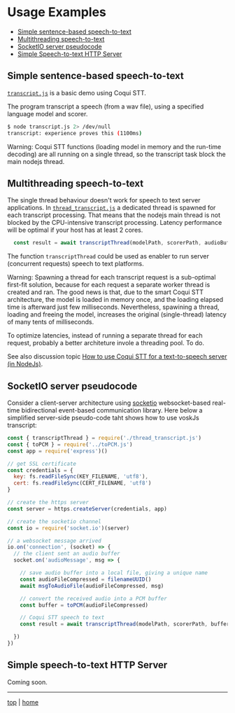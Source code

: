# Usage Examples

- [Simple sentence-based speech-to-text](#simple-sentence-based-speech-to-text)
- [Multithreading speech-to-text](#multithreading-speech-to-text)
- [SocketIO server pseudocode](#socketio-server-pseudocode)
- [Simple Speech-to-text HTTP Server](#simple-speech-to-text-http-server)

## Simple sentence-based speech-to-text   

[`transcript.js`](transcript.js) is a basic demo using Coqui STT. 

The program transcript a speech (from a wav file), 
using a specified language model and scorer. 

```bash
$ node transcript.js 2> /dev/null
transcript: experience proves this (1100ms)
```

Warning: 
Coqui STT functions (loading model in memory and the run-time decoding) 
are all running on a single thread, so the transcript task block the main nodejs thread.


## Multithreading speech-to-text

The single thread behaviour doesn't work for speech to text server applications. 
In [`thread_transcript.js`](thread_transcript.js)
a dedicated thread is spawned for each transcript processing. 
That means that the nodejs main thread is not blocked by the CPU-intensive transcript processing.
Latency performance will be optimal if your host has at least 2 cores.

```javascript
  const result = await transcriptThread(modelPath, scorerPath, audioBuffer)
```

The function `transcriptThread` could be used as enabler 
to run server (concurrent requests) speech to text platforms.

Warning: 
Spawning a thread for each transcript request is a sub-optimal first-fit solution, 
because for each request a separate worker thread is created and ran. 
The good news is that, due to the smart Coqui STT architecture, the model is loaded in memory once, 
and the loading elapsed time is afterward just few milliseconds.
Nevertheless, spawining a thread, loading and freeing the model, 
increases the original (single-thread) latency of many tents of milliseconds.

To optimize latencies, instead of running a separate thread for each request, 
probably a better architeture invole a threading pool. To do.

See also discussion topic 
[How to use Coqui STT for a text-to-speech server (in NodeJs)](https://github.com/coqui-ai/STT/discussions/1870).


## SocketIO server pseudocode

Consider a client-server architecture using [socketio](https://socket.io/) 
websocket-based real-time bidirectional event-based communication library. 
Here below a simplified server-side pseudo-code taht shows how to use voskJs transcript:

```javascript
const { transcriptThread } = require('./thread_transcript.js')
const { toPCM } = require('../toPCM.js')
const app = require('express')()

// get SSL certificate
const credentials = {
  key: fs.readFileSync(KEY_FILENAME, 'utf8'), 
  cert: fs.readFileSync(CERT_FILENAME, 'utf8')
}

// create the https server
const server = https.createServer(credentials, app)

// create the socketio channel 
const io = require('socket.io')(server)

// a websocket message arrived
io.on('connection', (socket) => {
  // the client sent an audio buffer
  socket.on('audioMessage', msg => {

    // save audio buffer into a local file, giving a unique name
    const audioFileCompressed = filenameUUID()
    await msgToAudioFile(audioFileCompressed, msg)

    // convert the received audio into a PCM buffer 
    const buffer = toPCM(audioFileCompressed)

    // Coqui STT speech to text 
    const result = await transcriptThread(modelPath, scorerPath, buffer)

  })
})
```

## Simple speech-to-text HTTP Server

Coming soon.

---

[top](#) | [home](../README.md)


